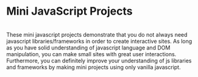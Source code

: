 # Mini JavaScript Projects
<br/>
These mini javascript projects demonstrate that you do not always need javascript libraries/frameworks in order to create interactive sites. As long as you have solid understanding of javascript language and DOM manipulation, you can make small sites with great user interactions.
<br/>
Furthermore, you can definitely improve your understanding of js libraries and frameworks by making mini projects using only vanilla javascript.
